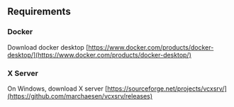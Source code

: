 
## Requirements

### Docker
Download docker desktop
[https://www.docker.com/products/docker-desktop/](https://www.docker.com/products/docker-desktop/)

### X Server
On Windows, download X server 
[https://sourceforge.net/projects/vcxsrv/](https://github.com/marchaesen/vcxsrv/releases)



